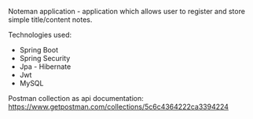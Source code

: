 Noteman application - application which allows user to register and store simple title/content notes.

Technologies used:
- Spring Boot
- Spring Security
- Jpa - Hibernate
- Jwt
- MySQL

Postman collection as api documentation:
https://www.getpostman.com/collections/5c6c4364222ca3394224